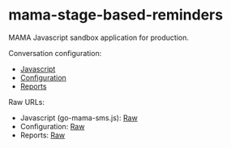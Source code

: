 # mama-stage-based-reminders
MAMA Javascript sandbox application for production.

Conversation configuration:

* [Javascript](https://github.com/praekelt/mama-sms/)
* [Configuration](config.json)
* [Reports](reports.json)

Raw URLs:

* Javascript (go-mama-sms.js): [Raw](https://raw.githubusercontent.com/praekelt/mama-sms/develop/lib/go-mama-sms.js)
* Configuration: [Raw](https://raw.githubusercontent.com/praekelt/go-equity-nation/develop/mama-prd/config.json)
* Reports: [Raw](https://raw.githubusercontent.com/praekelt/go-equity-nation/develop/mama-prd/reports.json)

